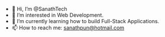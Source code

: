 - 👋 Hi, I’m @SanathTech
- 👀 I’m interested in Web Development.
- 🌱 I’m currently learning how to build Full-Stack Applications.
- 📫 How to reach me: sanathpun@hotmail.com
